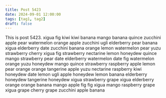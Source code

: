 ```yaml
---
title: Post 5423
date: 2024-09-01 12:00:00
tags: [tag1, tag2]
draft: false
---
```

This is post 5423.
xigua
fig
kiwi
kiwi
banana
mango
banana
quince
zucchini
apple
pear
watermelon
orange
apple
zucchini
ugli
elderberry
pear
banana
xigua
elderberry
date
zucchini
banana
orange
lemon
watermelon
pear
yuzu
strawberry
cherry
xigua
fig
strawberry
nectarine
lemon
honeydew
quince
mango
strawberry
pear
date
elderberry
watermelon
date
fig
watermelon
orange
yuzu
honeydew
mango
quince
strawberry
raspberry
apple
lemon
pear
orange
orange
tangerine
apple
yuzu
nectarine
raspberry
kiwi
honeydew
date
lemon
ugli
apple
honeydew
lemon
banana
elderberry
honeydew
tangerine
honeydew
xigua
strawberry
grape
xigua
elderberry
orange
orange
banana
mango
apple
fig
fig
xigua
mango
raspberry
grape
xigua
grape
cherry
grape
zucchini
apple
banana
